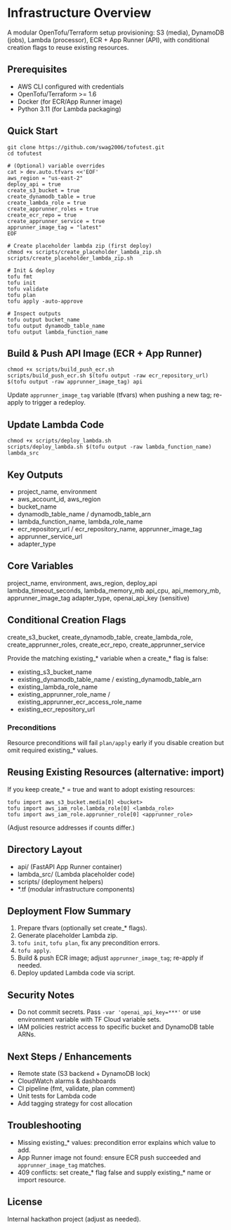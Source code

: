 # Infrastructure Overview
A modular OpenTofu/Terraform setup provisioning: S3 (media), DynamoDB (jobs), Lambda (processor), ECR + App Runner (API), with conditional creation flags to reuse existing resources.

## Prerequisites
- AWS CLI configured with credentials
- OpenTofu/Terraform >= 1.6
- Docker (for ECR/App Runner image)
- Python 3.11 (for Lambda packaging)

## Quick Start
```shell
git clone https://github.com/swag2006/tofutest.git
cd tofutest

# (Optional) variable overrides
cat > dev.auto.tfvars <<'EOF'
aws_region = "us-east-2"
deploy_api = true
create_s3_bucket = true
create_dynamodb_table = true
create_lambda_role = true
create_apprunner_roles = true
create_ecr_repo = true
create_apprunner_service = true
apprunner_image_tag = "latest"
EOF

# Create placeholder lambda zip (first deploy)
chmod +x scripts/create_placeholder_lambda_zip.sh
scripts/create_placeholder_lambda_zip.sh

# Init & deploy
tofu fmt
tofu init
tofu validate
tofu plan
tofu apply -auto-approve

# Inspect outputs
tofu output bucket_name
tofu output dynamodb_table_name
tofu output lambda_function_name
```

## Build & Push API Image (ECR + App Runner)
```shell
chmod +x scripts/build_push_ecr.sh
scripts/build_push_ecr.sh $(tofu output -raw ecr_repository_url) $(tofu output -raw apprunner_image_tag) api
```
Update `apprunner_image_tag` variable (tfvars) when pushing a new tag; re-apply to trigger a redeploy.

## Update Lambda Code
```shell
chmod +x scripts/deploy_lambda.sh
scripts/deploy_lambda.sh $(tofu output -raw lambda_function_name) lambda_src
```

## Key Outputs
- project_name, environment
- aws_account_id, aws_region
- bucket_name
- dynamodb_table_name / dynamodb_table_arn
- lambda_function_name, lambda_role_name
- ecr_repository_url / ecr_repository_name, apprunner_image_tag
- apprunner_service_url
- adapter_type

## Core Variables
project_name, environment, aws_region, deploy_api
lambda_timeout_seconds, lambda_memory_mb
api_cpu, api_memory_mb, apprunner_image_tag
adapter_type, openai_api_key (sensitive)

## Conditional Creation Flags
create_s3_bucket, create_dynamodb_table,
create_lambda_role, create_apprunner_roles,
create_ecr_repo, create_apprunner_service

Provide the matching existing_* variable when a create_* flag is false:
- existing_s3_bucket_name
- existing_dynamodb_table_name / existing_dynamodb_table_arn
- existing_lambda_role_name
- existing_apprunner_role_name / existing_apprunner_ecr_access_role_name
- existing_ecr_repository_url

### Preconditions
Resource preconditions will fail `plan/apply` early if you disable creation but omit required existing_* values.

## Reusing Existing Resources (alternative: import)
If you keep create_* = true and want to adopt existing resources:
```shell
tofu import aws_s3_bucket.media[0] <bucket>
tofu import aws_iam_role.lambda_role[0] <lambda_role>
tofu import aws_iam_role.apprunner_role[0] <apprunner_role>
```
(Adjust resource addresses if counts differ.)

## Directory Layout
- api/ (FastAPI App Runner container)
- lambda_src/ (Lambda placeholder code)
- scripts/ (deployment helpers)
- *.tf (modular infrastructure components)

## Deployment Flow Summary
1. Prepare tfvars (optionally set create_* flags).
2. Generate placeholder Lambda zip.
3. `tofu init`, `tofu plan`, fix any precondition errors.
4. `tofu apply`.
5. Build & push ECR image; adjust `apprunner_image_tag`; re-apply if needed.
6. Deploy updated Lambda code via script.

## Security Notes
- Do not commit secrets. Pass `-var 'openai_api_key=***'` or use environment variable with TF Cloud variable sets.
- IAM policies restrict access to specific bucket and DynamoDB table ARNs.

## Next Steps / Enhancements
- Remote state (S3 backend + DynamoDB lock)
- CloudWatch alarms & dashboards
- CI pipeline (fmt, validate, plan comment)
- Unit tests for Lambda code
- Add tagging strategy for cost allocation

## Troubleshooting
- Missing existing_* values: precondition error explains which value to add.
- App Runner image not found: ensure ECR push succeeded and `apprunner_image_tag` matches.
- 409 conflicts: set create_* flag false and supply existing_* name or import resource.

## License
Internal hackathon project (adjust as needed).
